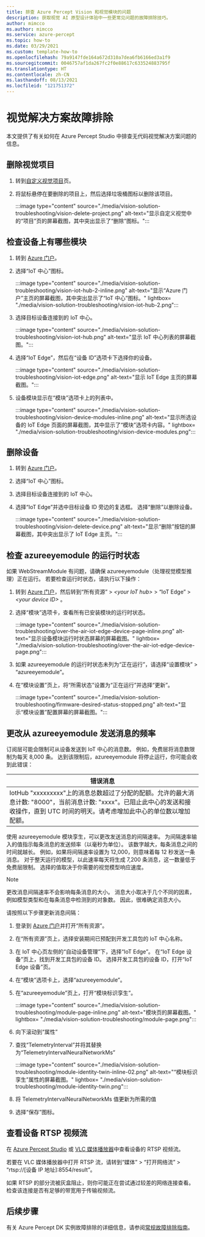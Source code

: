 ```yaml
---
title: 排查 Azure Percept Vision 和视觉模块的问题
description: 获取视觉 AI 原型设计体验中一些更常见问题的故障排除技巧。
author: mimcco
ms.author: mimcco
ms.service: azure-percept
ms.topic: how-to
ms.date: 03/29/2021
ms.custom: template-how-to
ms.openlocfilehash: 79a9147fde164a672d310a7dea6fb6166ed3a1f9
ms.sourcegitcommit: 0046757af1da267fc2f0e88617c633524883795f
ms.translationtype: HT
ms.contentlocale: zh-CN
ms.lasthandoff: 08/13/2021
ms.locfileid: "121751372"
---
```

# <a name="vision-solution-troubleshooting"></a>视觉解决方案故障排除

本文提供了有关如何在 Azure Percept Studio 中排查无代码视觉解决方案问题的信息。

## <a name="delete-a-vision-project"></a>删除视觉项目

1. 转到[自定义视觉项目](https://www.customvision.ai/projects)页。

1. 将鼠标悬停在要删除的项目上，然后选择垃圾桶图标以删除该项目。

    :::image type="content" source="./media/vision-solution-troubleshooting/vision-delete-project.png" alt-text="显示自定义视觉中的“项目”页的屏幕截图，其中突出显示了“删除”图标。":::

## <a name="check-which-modules-are-on-a-device"></a>检查设备上有哪些模块

1. 转到 [Azure 门户](https://portal.azure.com/?feature.canmodifystamps=true&Microsoft_Azure_Iothub=aduprod&microsoft_azure_marketplace_ItemHideKey=Microsoft_Azure_ADUHidden#home)。

1. 选择“IoT 中心”图标。

    :::image type="content" source="./media/vision-solution-troubleshooting/vision-iot-hub-2-inline.png" alt-text="显示“Azure 门户”主页的屏幕截图，其中突出显示了“IoT 中心”图标。" lightbox= "./media/vision-solution-troubleshooting/vision-iot-hub-2.png":::

1. 选择目标设备连接到的 IoT 中心。

    :::image type="content" source="./media/vision-solution-troubleshooting/vision-iot-hub.png" alt-text="显示 IoT 中心列表的屏幕截图。":::

1. 选择“IoT Edge”，然后在“设备 ID”选项卡下选择你的设备。

    :::image type="content" source="./media/vision-solution-troubleshooting/vision-iot-edge.png" alt-text="显示 IoT Edge 主页的屏幕截图。":::

1. 设备模块显示在“模块”选项卡上的列表中。

    :::image type="content" source="./media/vision-solution-troubleshooting/vision-device-modules-inline.png" alt-text="显示所选设备的 IoT Edge 页面的屏幕截图，其中显示了“模块”选项卡内容。" lightbox= "./media/vision-solution-troubleshooting/vision-device-modules.png":::

## <a name="delete-a-device"></a>删除设备

1. 转到 [Azure 门户](https://portal.azure.com/?feature.canmodifystamps=true&Microsoft_Azure_Iothub=aduprod&microsoft_azure_marketplace_ItemHideKey=Microsoft_Azure_ADUHidden#home)。

1. 选择“IoT 中心”图标。

1. 选择目标设备连接到的 IoT 中心。

1. 选择“IoT Edge”并选中目标设备 ID 旁边的复选框。 选择“删除”以删除设备。

    :::image type="content" source="./media/vision-solution-troubleshooting/vision-delete-device.png" alt-text="显示“删除”按钮的屏幕截图，其中突出显示了 IoT Edge 主页。":::

## <a name="check-the-runtime-status-of-azureeyemodule"></a>检查 azureeyemodule 的运行时状态

如果 WebStreamModule 有问题，请确保 azureeyemodule（处理视觉模型推理）正在运行。 若要检查运行时状态，请执行以下操作：

1. 转到 [Azure 门户](https://portal.azure.com/?feature.canmodifystamps=true&Microsoft_Azure_Iothub=aduprod&microsoft_azure_marketplace_ItemHideKey=Microsoft_Azure_ADUHidden#home)，然后转到“所有资源” >  *\<your IoT hub>*  > “IoT Edge” >  *\<your device ID>* 。 
1. 选择“模块”选项卡，查看所有已安装模块的运行时状态。

   :::image type="content" source="./media/vision-solution-troubleshooting/over-the-air-iot-edge-device-page-inline.png" alt-text="显示设备模块运行时状态屏幕的屏幕截图。" lightbox= "./media/vision-solution-troubleshooting/over-the-air-iot-edge-device-page.png":::

1. 如果 azureeyemodule 的运行时状态未列为“正在运行”，请选择“设置模块” > “azureeyemodule”。 
1. 在“模块设置”页上，将“所需状态”设置为“正在运行”并选择“更新”。

    :::image type="content" source="./media/vision-solution-troubleshooting/firmware-desired-status-stopped.png" alt-text="显示“模块设置”配置屏幕的屏幕截图。":::

## <a name="change-how-often-messages-are-sent-from-the-azureeyemodule"></a>更改从 azureeyemodule 发送消息的频率

订阅层可能会限制可从设备发送到 IoT 中心的消息数。 例如，免费层将消息数限制为每天 8,000 条。 达到该限制后，azureeyemodule 将停止运行，你可能会收到此错误：

|错误消息|
|------|
|IotHub "xxxxxxxxx"上的消息总数超过了分配的配额。允许的最大消息计数: "8000"，当前消息计数: "xxxx"。已阻止此中心的发送和接收操作，直到 UTC 时间的明天。请考虑增加此中心的单位数以增加配额。|

使用 azureeyemodule 模块孪生，可以更改发送消息的间隔速率。 为间隔速率输入的值指示每条消息的发送频率（以毫秒为单位）。 该数字越大，每条消息之间的时间就越长。 例如，如果将间隔速率设置为 12,000，则意味着每 12 秒发送一条消息。 对于整天运行的模型，以此速率每天将生成 7,200 条消息，这一数量低于免费层限制。 选择的值取决于你需要的视觉模型响应速度。

> [!NOTE]
> 更改消息间隔速率不会影响每条消息的大小。 消息大小取决于几个不同的因素，例如模型类型和在每条消息中检测到的对象数。 因此，很难确定消息大小。

请按照以下步骤更新消息间隔：

1. 登录到 [Azure 门户](https://ms.portal.azure.com/?feature.canmodifystamps=true&Microsoft_Azure_Iothub=aduprod#home)并打开“所有资源”。

1. 在“所有资源”页上，选择安装期间已预配到开发工具包的 IoT 中心名称。

1. 在 IoT 中心页左侧的“自动设备管理”下，选择“IoT Edge”。 在“IoT Edge 设备”页上，找到开发工具包的设备 ID。 选择开发工具包的设备 ID，打开“IoT Edge 设备”页。

1. 在“模块”选项卡上，选择“azureeyemodule”。

1. 在“azureeyemodule”页上，打开“模块标识孪生”。

    :::image type="content" source="./media/vision-solution-troubleshooting/module-page-inline.png" alt-text="模块页的屏幕截图。" lightbox= "./media/vision-solution-troubleshooting/module-page.png":::

1. 向下滚动到“属性”
1. 查找“TelemetryInterval”并将其替换为“TelemetryIntervalNeuralNetworkMs” 

    :::image type="content" source="./media/vision-solution-troubleshooting/module-identity-twin-inline-02.png" alt-text="“模块标识孪生”属性的屏幕截图。" lightbox= "./media/vision-solution-troubleshooting/module-identity-twin.png":::

1. 将 TelemetryIntervalNeuralNetworkMs 值更新为所需的值

1. 选择“保存”图标。

## <a name="view-device-rtsp-video-stream"></a>查看设备 RTSP 视频流

在 [Azure Percept Studio](./how-to-view-video-stream.md) 或 [VLC 媒体播放器](https://www.videolan.org/vlc/index.html)中查看设备的 RTSP 视频流。

若要在 VLC 媒体播放器中打开 RTSP 流，请转到“媒体” > “打开网络流” > “rtsp://[设备 IP 地址]:8554/result”。

如果 RTSP 的部分流被灰盒阻止，则你可能正在尝试通过较差的网络连接查看。 检查该连接是否有足够的带宽用于传输视频流。

## <a name="next-steps"></a>后续步骤

有关 Azure Percept DK 实例故障排除的详细信息，请参阅[常规故障排除指南](./troubleshoot-dev-kit.md)。